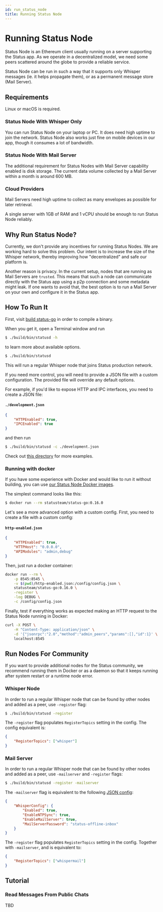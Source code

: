 ```yaml
---
id: run_status_node
title: Running Status Node
---
```


# Running Status Node

Status Node is an Ethereum client usually running on a server supporting the Status app. As we operate in a decentralized model, we need some peers scattered around the globe to provide a reliable service.

Status Node can be run in such a way that it supports only Whisper messages (ie. it helps propagate them), or as a permanent message store (Mail Server).

## Requirements

Linux or macOS is required.

### Status Node With Whisper Only

You can run Status Node on your laptop or PC. It does need high uptime to join the network. Status Node also works just fine on mobile devices in our app, though it consumes a lot of bandwidth.

### Status Node With Mail Server

The additional requirement for Status Nodes with Mail Server capability enabled is disk storage. The current data volume collected by a Mail Server within a month is around 600 MB.

### Cloud Providers

Mail Servers need high uptime to collect as many envelopes as possible for later retrieval.

A single server with 1GB of RAM and 1 vCPU should be enough to run Status Node reliably.

## Why Run Status Node?

Currently, we don't provide any incentives for running Status Nodes. We are working hard to solve this problem. Our intent is to increase the size of the Whisper network, thereby improving how "decentralized" and safe our platform is.

Another reason is privacy. In the current setup, nodes that are running as Mail Servers are `trusted`. This means that such a node can communicate directly with the Status app using a p2p connection and some metadata might leak. If one wants to avoid that, the best option is to run a Mail Server on your own and configure it in the Status app.

## How To Run It

First, visit [build status-go](/build_status/status_go.html) in order to compile a binary.

When you get it, open a Terminal window and run
```bash
$ ./build/bin/statusd -h
```
to learn more about available options.

```bash
$ ./build/bin/statusd
```
This will run a regular Whisper node that joins Status production network.

If you need more control, you will need to provide a JSON file with a custom configuration. The provided file will override any default options.

For example, if you'd like to expose HTTP and IPC interfaces, you need to create a JSON file:

#### `./development.json`
```json
{
    "HTTPEnabled": true,
    "IPCEnabled": true
}
```

and then run

```bash
$ ./build/bin/statusd -c ./development.json
```

Check out [this directory](https://github.com/status-im/status-go/tree/develop/config/cli) for more examples.

### Running with docker

If you have some experience with Docker and would like to run it without building, you can use [our Status Node Docker images](https://hub.docker.com/r/statusteam/status-go/).

The simplest command looks like this:

```bash
$ docker run --rm statusteam/status-go:0.16.0
```

Let's see a more advanced option with a custom config. First, you need to create a file with a custom config:

#### `http-enabled.json`
```json
{
    "HTTPEnabled": true,
    "HTTPHost": "0.0.0.0",
    "APIModules": "admin,debug"
}
```

Then, just run a docker container:

```bash
docker run --rm \
    -p 8545:8545 \
    -v $(pwd)/http-enabled.json:/config/config.json \
    statusteam/status-go:0.16.0 \
    -register \
    -log DEBUG \
    -c /config/config.json
```

Finally, test if everything works as expected making an HTTP request to the Status Node running in Docker:

```bash
curl -X POST \
    -H "Content-Type: application/json" \
    -d '{"jsonrpc":"2.0","method":"admin_peers","params":[],"id":1}' \
    localhost:8545
```

## Run Nodes For Community

If you want to provide additional nodes for the Status community, we recommend running them in Docker or as a daemon so that it keeps running after system restart or a runtime node error.

### Whisper Node

In order to run a regular Whisper node that can be found by other nodes and added as a peer, use `-register` flag:

```bash
$ ./build/bin/statusd -register
```

The `-register` flag populates `RegisterTopics` setting in the config. The config equivalent is:
```json
{
    "RegisterTopics": ["whisper"]
}
```

### Mail Server

In order to run a regular Whisper node that can be found by other nodes and added as a peer, use `-mailserver` and `-register` flags:

```bash
$ ./build/bin/statusd -register -mailserver
```

The `-mailserver` flag is equivalent to the following [JSON config](https://github.com/status-im/status-go/blob/develop/config/cli/mailserver-enabled.json):
```json
{
    "WhisperConfig": {
        "Enabled": true,
        "EnableNTPSync": true,
        "EnableMailServer": true,
        "MailServerPassword": "status-offline-inbox"
    }
}
```

The `-register` flag populates `RegisterTopics` setting in the config. Together with `-mailserver`, and is equivalent to:
```json
{
    "RegisterTopics": ["whispermail"]
}
```

## Tutorial

### Read Messages From Public Chats

TBD

